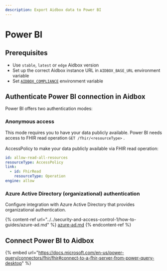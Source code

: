 ```yaml
---
description: Export Aidbox data to Power BI
---
```


# Power BI

## Prerequisites

* Use `stable`, `latest` or `edge` Aidbox version
* Set up the correct Aidbox instance URL in `AIDBOX_BASE_URL` environment variable
* Set [`AIDBOX_COMPLIANCE`](../../reference/configuration/environment-variables/optional-environment-variables.md#enable-aidbox-compliance-mode) environment variable

## Authenticate Power BI connection in Aidbox

Power BI offers two authentication modes:

### Anonymous access

This mode requires you to have your data publicly available. Power BI needs access to FHIR read operation `GET /fhir/<resourceType>` . \
\
AccessPolicy to make your data publicly available via FHIR read operation:

```yaml
id: allow-read-all-resources
resourceType: AccessPolicy
link:
  - id: FhirRead
    resourceType: Operation
engine: allow
```

### Azure Active Directory (organizational) authentication&#x20;

Configure integration with Azure Active Directory that provides organizational authentication.

{% content-ref url="../../security-and-access-control-1/how-to-guides/azure-ad.md" %}
[azure-ad.md](../../security-and-access-control-1/how-to-guides/azure-ad.md)
{% endcontent-ref %}

## Connect Power BI to Aidbox

{% embed url="https://docs.microsoft.com/en-us/power-query/connectors/fhir/fhir#connect-to-a-fhir-server-from-power-query-desktop" %}
